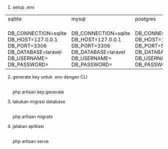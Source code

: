 1. setup .env <br>

<table>
    <tr>
        <td>sqllite</td>
        <td>mysql</td>
        <td>postgres</td>
    </tr>
    <tr>
        <td>
        <br>DB_CONNECTION=sqlite
        <br>DB_HOST=127.0.0.1
        <br>DB_PORT=3306
        <br>DB_DATABASE=laravel
        <br>DB_USERNAME=
        <br>DB_PASSWORD=
        </td>
        <td>
        <br>DB_CONNECTION=sqlite
        <br>DB_HOST=127.0.0.1
        <br>DB_PORT=3306
        <br>DB_DATABASE=laravel
        <br>DB_USERNAME=
        <br>DB_PASSWORD=
        </td>
        <td>
        <br>DB_CONNECTION=pgsql
        <br>DB_HOST=127.0.0.1
        <br>DB_PORT=5432
        <br>DB_DATABASE=laravel
        <br>DB_USERNAME=
        <br>DB_PASSWORD=
        </td>
    </tr>

</table>

2. generate key untuk .env dengan CLI

    <br> php artisan key:generate <br>

3. lakukan migrasi database 

    <br> php artisan migrate <br>

4. jalakan aplikasi

    <br> php artisan serve <br>
